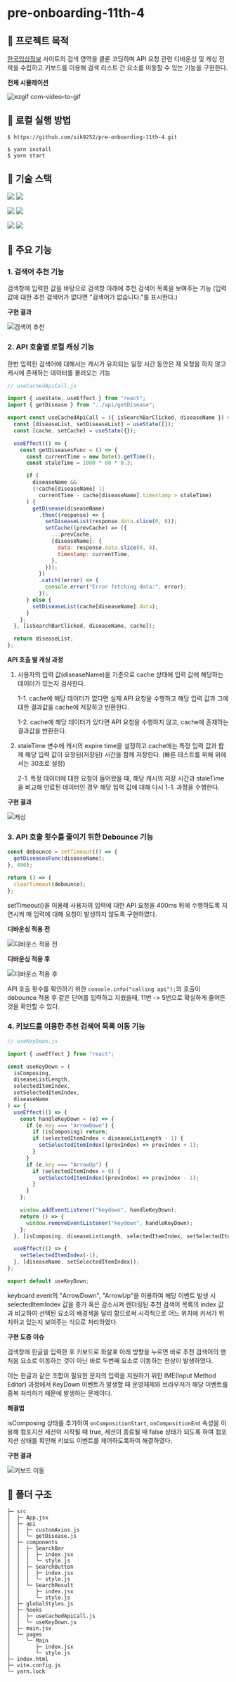 # pre-onboarding-11th-4

## 📌 프로젝트 목적

[한국임상정보](https://clinicaltrialskorea.com/) 사이트의 검색 영역을 클론 코딩하며 API 요청 관련 디바운싱 및 캐싱 전략을 수립하고 키보드를 이용해 검색 리스트 간 요소를 이동할 수 있는 기능을 구현한다.

**전체 시뮬레이션**

![ezgif com-video-to-gif](https://github.com/sik9252/pre-onboarding-11th-4/assets/64947440/a8f7b727-2d9f-47ca-8476-3b960fe95d8c)

<!--## 📌 배포 주소

[View Demo](https://web-pre-onboarding-11th-4-koh2xlixy7104.sel4.cloudtype.app/)-->

## 📌 로컬 실행 방법

```
$ https://github.com/sik9252/pre-onboarding-11th-4.git
```

```
$ yarn install
$ yarn start
```

## 📌 기술 스택

<img src="https://img.shields.io/badge/React-61DAFB?style=for-the-badge&logo=React&logoColor=white"> <img src="https://img.shields.io/badge/React Router-CA4245?style=for-the-badge&logo=React Router&logoColor=white">

<img src="https://img.shields.io/badge/Axios-5A29E4?style=for-the-badge&logo=Axios&logoColor=white"> <img src="https://img.shields.io/badge/Vite-646CFF?style=for-the-badge&logo=Vite&logoColor=white">

<img src="https://img.shields.io/badge/Styled Components-DB7093?style=for-the-badge&logo=Styled Components&logoColor=white"> <img src="https://img.shields.io/badge/Font Awesome-528DD7?style=for-the-badge&logo=Font Awesome&logoColor=white">

## 📌 주요 기능

### 1. 검색어 추천 기능

검색창에 입력한 값을 바탕으로 검색창 아래에 추천 검색어 목록을 보여주는 기능 (입력 값에 대한 추천 검색어가 없다면 "검색어가 없습니다."를 표시한다.)

**구현 결과**

![검색어 추천](https://github.com/sik9252/pre-onboarding-11th-4/assets/64947440/19e455d6-9217-408b-afd9-af099c27a511)

### 2. API 호출별 로컬 캐싱 기능

한번 입력한 검색어에 대해서는 캐시가 유지되는 일정 시간 동안은 재 요청을 하지 않고 캐시에 존재하는 데이터를 불러오는 기능

```js
// useCachedApiCall.js

import { useState, useEffect } from "react";
import { getDisease } from "../api/getDisease";

export const useCachedApiCall = ({ isSearchBarClicked, diseaseName }) => {
  const [diseaseList, setDiseaseList] = useState([]);
  const [cache, setCache] = useState({});

  useEffect(() => {
    const getDiseasesFunc = () => {
      const currentTime = new Date().getTime();
      const staleTime = 1000 * 60 * 0.3;

      if (
        diseaseName &&
        (!cache[diseaseName] ||
          currentTime - cache[diseaseName].timestamp > staleTime)
      ) {
        getDisease(diseaseName)
          .then((response) => {
            setDiseaseList(response.data.slice(0, 8));
            setCache((prevCache) => ({
              ...prevCache,
              [diseaseName]: {
                data: response.data.slice(0, 8),
                timestamp: currentTime,
              },
            }));
          })
          .catch((error) => {
            console.error("Error fetching data:", error);
          });
      } else {
        setDiseaseList(cache[diseaseName].data);
      }
    };
  }, [isSearchBarClicked, diseaseName, cache]);

  return diseaseList;
};
```

**API 호출 별 캐싱 과정**

1. 사용자의 입력 값(diseaseName)을 기준으로 cache 상태에 입력 값에 해당하는 데이터가 있는지 검사한다.

   1-1. cache에 해당 데이터가 없다면 실제 API 요청을 수행하고 해당 입력 값과 그에 대한 결과값을 cache에 저장하고 반환한다.

   1-2. cache에 해당 데이터가 있다면 API 요청을 수행하지 않고, cache에 존재하는 결과값을 반환한다.

2. staleTime 변수에 캐시의 expire time을 설정하고 cache에는 특정 입력 값과 함께 해당 입력 값이 요청된(저장된) 시간을 함께 저장한다. (빠른 테스트를 위해 위에서는 30초로 설정)

   2-1. 특정 데이터에 대한 요청이 들어왔을 때, 해당 캐시의 저장 시간과 staleTime을 비교해 만료된 데이터인 경우 해당 입력 값에 대해 다시 1-1. 과정을 수행한다.

**구현 결과**

![캐싱](https://github.com/sik9252/pre-onboarding-11th-4/assets/64947440/de42840d-3a66-49a2-8ef0-464ba0f3d3b7)

### 3. API 호출 횟수를 줄이기 위한 Debounce 기능

```js
const debounce = setTimeout(() => {
  getDiseasesFunc(diseaseName);
}, 400);

return () => {
  clearTimeout(debounce);
};
```

setTimeout()을 이용해 사용자의 입력에 대한 API 요청을 400ms 뒤에 수행하도록 지연시켜 매 입력에 대해 요청이 발생하지 않도록 구현하였다.

**디바운싱 적용 전**

![디바운스 적용 전](https://github.com/sik9252/pre-onboarding-11th-4/assets/64947440/60ac9b6a-d988-4cd7-ab0a-560f69e6ccff)

**디바운싱 적용 후**

![디바운스 적용 후](https://github.com/sik9252/pre-onboarding-11th-4/assets/64947440/b55487bd-93f5-4ac6-9cbe-1fd1973531ac)

API 호출 횟수를 확인하기 위한 `console.info("calling api");`의 호출이 debounce 적용 후 같은 단어를 입력하고 지웠을때, 11번 -> 5번으로 확실하게 줄어든 것을 확인할 수 있다.

### 4. 키보드를 이용한 추천 검색어 목록 이동 기능

```js
// useKeyDown.js

import { useEffect } from "react";

const useKeyDown = (
  isComposing,
  diseaseListLength,
  selectedItemIndex,
  setSelectedItemIndex,
  diseaseName
) => {
  useEffect(() => {
    const handleKeyDown = (e) => {
      if (e.key === "ArrowDown") {
        if (isComposing) return;
        if (selectedItemIndex < diseaseListLength - 1) {
          setSelectedItemIndex((prevIndex) => prevIndex + 1);
        }
      }
      if (e.key === "ArrowUp") {
        if (selectedItemIndex > 0) {
          setSelectedItemIndex((prevIndex) => prevIndex - 1);
        }
      }
    };

    window.addEventListener("keydown", handleKeyDown);
    return () => {
      window.removeEventListener("keydown", handleKeyDown);
    };
  }, [isComposing, diseaseListLength, selectedItemIndex, setSelectedItemIndex]);

  useEffect(() => {
    setSelectedItemIndex(-1);
  }, [diseaseName, setSelectedItemIndex]);
};

export default useKeyDown;
```

keyboard event의 "ArrowDown", "ArrowUp"을 이용하여 해당 이벤트 발생 시 selectedItemIndex 값을 증가 혹은 감소시켜 렌더링된 추천 검색어 목록의 index 값과 비교하여 선택된 요소의 배경색을 달리 함으로써 시각적으로 어느 위치에 커서가 위치하고 있는지 보여주는 식으로 처리하였다.

**구현 도중 이슈**

검색창에 한글을 입력한 후 키보드로 화살표 아래 방향을 누르면 바로 추천 검색어의 맨 처음 요소로 이동하는 것이 아닌 바로 두번째 요소로 이동하는 현상이 발생하였다.

이는 한글과 같은 조합이 필요한 문자의 입력을 지원하기 위한 IME(Input Method Editor) 과정에서 KeyDown 이벤트가 발생할 때 운영체제와 브라우저가 해당 이벤트를 중복 처리하기 때문에 발생하는 문제이다.

**해결법**

isComposing 상태를 추가하여 `onCompositionStart`, `onCompositionEnd` 속성을 이용해 컴포지션 세션이 시작될 때 true, 세션이 종료될 때 false 상태가 되도록 하여 컴포지션 상태를 확인해 키보드 이벤트를 제어하도록하여 해결하였다.

**구현 결과**

![키보드 이동](https://github.com/sik9252/pre-onboarding-11th-4/assets/64947440/5f754d88-0382-43e2-9d97-59103b02d582)

## 📌 폴더 구조

```
├─ src
│  ├─ App.jsx
│  ├─ api
│  │  ├─ customAxios.js
│  │  └─ getDisease.js
│  ├─ components
│  │  ├─ SearchBar
│  │  │  ├─ index.jsx
│  │  │  └─ style.js
│  │  ├─ SearchButton
│  │  │  ├─ index.jsx
│  │  │  └─ style.js
│  │  └─ SearchResult
│  │     ├─ index.jsx
│  │     └─ style.js
│  ├─ globalStyles.js
│  ├─ hooks
│  │  ├─ useCachedApiCall.js
│  │  └─ useKeyDown.js
│  ├─ main.jsx
│  └─ pages
│     └─ Main
│        ├─ index.jsx
│        └─ style.js
├─ index.html
├─ vite.config.js
└─ yarn.lock
```
